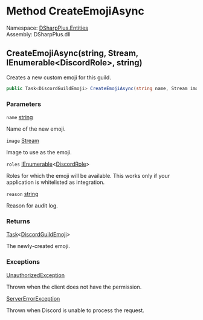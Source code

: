 # Method CreateEmojiAsync

Namespace: [DSharpPlus.Entities](DSharpPlus.Entities.md)  
Assembly: DSharpPlus.dll

## <a id="DSharpPlus_Entities_DiscordGuild_CreateEmojiAsync_System_String_System_IO_Stream_System_Collections_Generic_IEnumerable_DSharpPlus_Entities_DiscordRole__System_String_"></a>CreateEmojiAsync\(string, Stream, IEnumerable<DiscordRole\>, string\)

Creates a new custom emoji for this guild.

```csharp
public Task<DiscordGuildEmoji> CreateEmojiAsync(string name, Stream image, IEnumerable<DiscordRole> roles = null, string reason = null)
```

### Parameters

`name` [string](https://learn.microsoft.com/dotnet/api/system.string)

Name of the new emoji.

`image` [Stream](https://learn.microsoft.com/dotnet/api/system.io.stream)

Image to use as the emoji.

`roles` [IEnumerable](https://learn.microsoft.com/dotnet/api/system.collections.generic.ienumerable\-1)<[DiscordRole](DSharpPlus.Entities.DiscordRole.md)\>

Roles for which the emoji will be available. This works only if your application is whitelisted as integration.

`reason` [string](https://learn.microsoft.com/dotnet/api/system.string)

Reason for audit log.

### Returns

[Task](https://learn.microsoft.com/dotnet/api/system.threading.tasks.task\-1)<[DiscordGuildEmoji](DSharpPlus.Entities.DiscordGuildEmoji.md)\>

The newly-created emoji.

### Exceptions

[UnauthorizedException](DSharpPlus.Exceptions.UnauthorizedException.md)

Thrown when the client does not have the <xref href="DSharpPlus.Permissions.ManageEmojis" data-throw-if-not-resolved="false"></xref> permission.

[ServerErrorException](DSharpPlus.Exceptions.ServerErrorException.md)

Thrown when Discord is unable to process the request.

